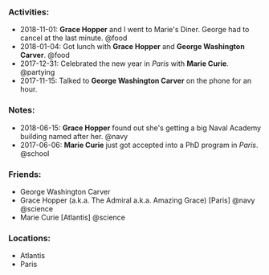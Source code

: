 ### Activities:
- 2018-11-01: **Grace Hopper** and I went to Marie's Diner. George had to cancel at the last minute. @food
- 2018-01-04: Got lunch with **Grace Hopper** and **George Washington Carver**. @food
- 2017-12-31: Celebrated the new year in _Paris_ with **Marie Curie**. @partying
- 2017-11-15: Talked to **George Washington Carver** on the phone for an hour.

### Notes:
- 2018-06-15: **Grace Hopper** found out she's getting a big Naval Academy building named after her. @navy
- 2017-06-06: **Marie Curie** just got accepted into a PhD program in _Paris_. @school

### Friends:
- George Washington Carver
- Grace Hopper (a.k.a. The Admiral a.k.a. Amazing Grace) [Paris] @navy @science
- Marie Curie [Atlantis] @science

### Locations:
- Atlantis
- Paris
